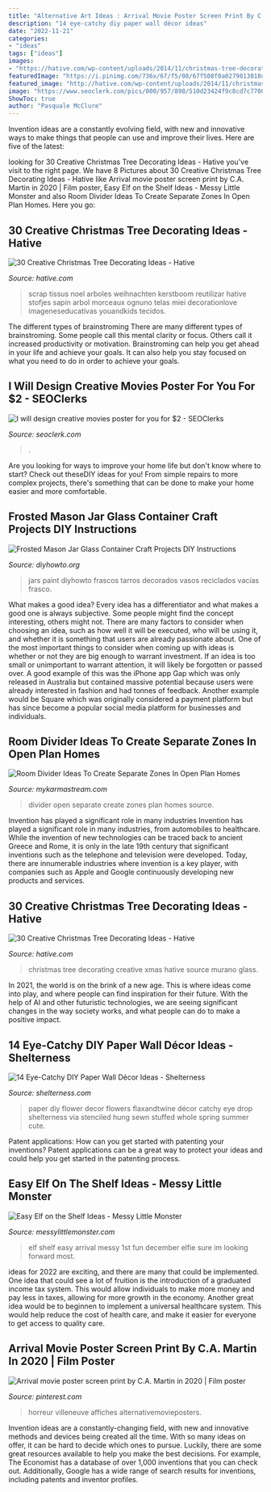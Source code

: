 ```yaml
---
title: "Alternative Art Ideas : Arrival Movie Poster Screen Print By C.a. Martin In 2020"
description: "14 eye-catchy diy paper wall décor ideas"
date: "2022-11-21"
categories:
- "ideas"
tags: ["ideas"]
images:
- "https://hative.com/wp-content/uploads/2014/11/christmas-tree-decorating-ideas/3-christmas-tree-decorating-ideas.jpg"
featuredImage: "https://i.pinimg.com/736x/67/f5/08/67f508f0a0279813818d0ad39375c9c5.jpg"
featured_image: "http://hative.com/wp-content/uploads/2014/11/christmas-tree-decorating-ideas/30-christmas-tree-decorating-ideas.jpg"
image: "https://www.seoclerk.com/pics/000/957/898/510d23424f9c8cd7c77002e21eff747a.jpg"
ShowToc: true
author: "Pasquale McClure"
---
```



Invention ideas are a constantly evolving field, with new and innovative ways to make things that people can use and improve their lives. Here are five of the latest:

	

		
looking for 30 Creative Christmas Tree Decorating Ideas - Hative you've visit to the right page. We have 8 Pictures about 30 Creative Christmas Tree Decorating Ideas - Hative like Arrival movie poster screen print by C.A. Martin in 2020 | Film poster, Easy Elf on the Shelf Ideas - Messy Little Monster and also Room Divider Ideas To Create Separate Zones In Open Plan Homes. Here you go:
		
    
## 30 Creative Christmas Tree Decorating Ideas - Hative

<img loading=lazy src="http://hative.com/wp-content/uploads/2014/11/christmas-tree-decorating-ideas/30-christmas-tree-decorating-ideas.jpg" onerror="this.onerror=null;this.src='https://tse1.mm.bing.net/th?id=OIP.9zjugR27_rBq5RfPZuh4ewHaK7&amp;pid=15.1';" alt="30 Creative Christmas Tree Decorating Ideas - Hative">

_Source: hative.com_

>scrap tissus noel arboles weihnachten kerstboom reutilizar hative stofjes sapin arbol morceaux ognuno telas miei decorationlove imageneseducativas youandkids tecidos. 

	

The different types of brainstroming
There are many different types of brainstroming. Some people call this mental clarity or focus. Others call it increased productivity or motivation. Brainstroming can help you get ahead in your life and achieve your goals. It can also help you stay focused on what you need to do in order to achieve your goals.

    
## I Will Design Creative Movies Poster For You For $2 - SEOClerks

<img loading=lazy src="https://www.seoclerk.com/pics/000/957/898/510d23424f9c8cd7c77002e21eff747a.jpg" onerror="this.onerror=null;this.src='https://tse3.mm.bing.net/th?id=OIP.UQ0jQk-cjNfHcALiHv90egHaKe&amp;pid=15.1';" alt="I will design creative movies poster for you for $2 - SEOClerks">

_Source: seoclerk.com_

>. 

	

Are you looking for ways to improve your home life but don't know where to start? Check out theseDIY ideas for you! From simple repairs to more complex projects, there's something that can be done to make your home easier and more comfortable.

    
## Frosted Mason Jar Glass Container Craft Projects DIY Instructions

<img loading=lazy src="https://www.diyhowto.org/wp-content/uploads/DIYHowto-Frosted-Mason-Jar-Glass-Container-Craft-Projects-DIY-Instructions-03.jpg" onerror="this.onerror=null;this.src='https://tse2.mm.bing.net/th?id=OIP.4zalf_U_pYJ2ye2ipnsVAwHaPl&amp;pid=15.1';" alt="Frosted Mason Jar Glass Container Craft Projects DIY Instructions">

_Source: diyhowto.org_

>jars paint diyhowto frascos tarros decorados vasos reciclados vacías frasco. 

	

What makes a good idea?
Every idea has a differentiator and what makes a good one is always subjective. Some people might find the concept interesting, others might not. There are many factors to consider when choosing an idea, such as how well it will be executed, who will be using it, and whether it is something that users are already passionate about. 
One of the most important things to consider when coming up with ideas is whether or not they are big enough to warrant investment. If an idea is too small or unimportant to warrant attention, it will likely be forgotten or passed over. A good example of this was the iPhone app Gap which was only released in Australia but contained massive potential because users were already interested in fashion and had tonnes of feedback. Another example would be Square which was originally considered a payment platform but has since become a popular social media platform for businesses and individuals.

    
## Room Divider Ideas To Create Separate Zones In Open Plan Homes

<img loading=lazy src="https://mykarmastream.com/wp-content/uploads/2017/08/room-divider-2.jpg" onerror="this.onerror=null;this.src='https://tse4.mm.bing.net/th?id=OIP.PT-CtLM7BdL6YJxyhofpGQHaJe&amp;pid=15.1';" alt="Room Divider Ideas To Create Separate Zones In Open Plan Homes">

_Source: mykarmastream.com_

>divider open separate create zones plan homes source. 

	

Invention has played a significant role in many industries
Invention has played a significant role in many industries, from automobiles to healthcare. While the invention of new technologies can be traced back to ancient Greece and Rome, it is only in the late 19th century that significant inventions such as the telephone and television were developed. Today, there are innumerable industries where invention is a key player, with companies such as Apple and Google continuously developing new products and services.

    
## 30 Creative Christmas Tree Decorating Ideas - Hative

<img loading=lazy src="https://hative.com/wp-content/uploads/2014/11/christmas-tree-decorating-ideas/3-christmas-tree-decorating-ideas.jpg" onerror="this.onerror=null;this.src='https://tse2.mm.bing.net/th?id=OIP.rQCApYSfsbvfFDrHbgTfMgHaLH&amp;pid=15.1';" alt="30 Creative Christmas Tree Decorating Ideas - Hative">

_Source: hative.com_

>christmas tree decorating creative xmas hative source murano glass. 

	

In 2021, the world is on the brink of a new age. This is where ideas come into play, and where people can find inspiration for their future. With the help of AI and other futuristic technologies, we are seeing significant changes in the way society works, and what people can do to make a positive impact.

    
## 14 Eye-Catchy DIY Paper Wall Décor Ideas - Shelterness

<img loading=lazy src="https://i.shelterness.com/2016/10/eye-catchy-diy-paper-wall-decor-ideas-6-775x1163.jpg" onerror="this.onerror=null;this.src='https://tse4.mm.bing.net/th?id=OIP.NwBRZ0YCm2hGRHgm2wB4qwHaLH&amp;pid=15.1';" alt="14 Eye-Catchy DIY Paper Wall Décor Ideas - Shelterness">

_Source: shelterness.com_

>paper diy flower decor flowers flaxandtwine décor catchy eye drop shelterness via stenciled hung sewn stuffed whole spring summer cute. 

	

Patent applications: How can you get started with patenting your inventions?
Patent applications can be a great way to protect your ideas and could help you get started in the patenting process.

    
## Easy Elf On The Shelf Ideas - Messy Little Monster

<img loading=lazy src="https://2.bp.blogspot.com/-pP-7kxIQOy0/VGPbh4bGPcI/AAAAAAAABFk/JH7WeOQL_Rk/s640/1500975_10151925407443089_1180067593_o.jpg" onerror="this.onerror=null;this.src='https://tse2.mm.bing.net/th?id=OIP.me5Pl5oTLY7SQXDHH8ZYqAHaJ4&amp;pid=15.1';" alt="Easy Elf on the Shelf Ideas - Messy Little Monster">

_Source: messylittlemonster.com_

>elf shelf easy arrival messy 1st fun december elfie sure im looking forward most. 

	

ideas for 2022 are exciting, and there are many that could be implemented. One idea that could see a lot of fruition is the introduction of a graduated income tax system. This would allow individuals to make more money and pay less in taxes, allowing for more growth in the economy. Another great idea would be to beginnen to implement a universal healthcare system. This would help reduce the cost of health care, and make it easier for everyone to get access to quality care.

    
## Arrival Movie Poster Screen Print By C.A. Martin In 2020 | Film Poster

<img loading=lazy src="https://i.pinimg.com/736x/67/f5/08/67f508f0a0279813818d0ad39375c9c5.jpg" onerror="this.onerror=null;this.src='https://tse2.mm.bing.net/th?id=OIP.42HKS09AFxS9zksFn_L6QwHaLH&amp;pid=15.1';" alt="Arrival movie poster screen print by C.A. Martin in 2020 | Film poster">

_Source: pinterest.com_

>horreur villeneuve affiches alternativemovieposters. 

	

Invention ideas are a constantly-changing field, with new and innovative methods and devices being created all the time. With so many ideas on offer, it can be hard to decide which ones to pursue. Luckily, there are some great resources available to help you make the best decisions. For example, The Economist has a database of over 1,000 inventions that you can check out. Additionally, Google has a wide range of search results for inventions, including patents and inventor profiles.

